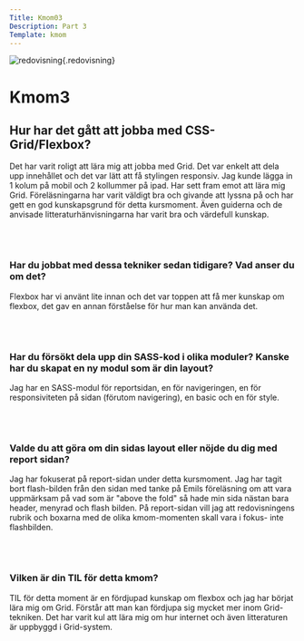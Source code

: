 ```yaml
---
Title: Kmom03
Description: Part 3
Template: kmom
---
```


![redovisning](%assets_url%/img/redovisning.png){.redovisning}

Kmom3
==================
<h2>Hur har det gått att jobba med CSS-Grid/Flexbox?</h2>
Det har varit roligt att lära mig att jobba med Grid. Det var enkelt att dela upp innehållet och det var lätt att få stylingen responsiv. Jag kunde lägga in 1 kolum på mobil och 2 kollummer på ipad. Har sett fram emot att lära mig Grid.
Föreläsningarna har varit väldigt bra och givande att lyssna på och har gett en god kunskapsgrund för detta kursmoment. Även guiderna och de anvisade litteraturhänvisningarna har varit bra och värdefull kunskap. 

<br><br>
<h3>Har du jobbat med dessa tekniker sedan tidigare? Vad anser du om det?</h3>
Flexbox har vi använt lite innan och det var toppen att få mer kunskap om flexbox, det gav en annan förståelse för hur man kan använda det. 

<br><br>
<h3>Har du försökt dela upp din SASS-kod i olika moduler? Kanske har du skapat en ny modul som är din layout?</h3>
Jag har en SASS-modul för reportsidan, en för navigeringen, en för responsiviteten på sidan (förutom navigering), en basic och en för style. 

<br><br>
<h3>Valde du att göra om din sidas layout eller nöjde du dig med report sidan?</h3>
Jag har fokuserat på report-sidan under detta kursmoment. Jag har tagit bort flash-bilden från den sidan med tanke på Emils föreläsning om att vara uppmärksam på vad som är "above the fold" så hade min sida nästan bara header, menyrad och flash bilden. På report-sidan vill jag att redovisningens rubrik och boxarna med de olika kmom-momenten skall vara i fokus-  inte flashbilden. 

<br><br>
<h3>Vilken är din TIL för detta kmom?</h3>
TIL för detta moment är en fördjupad kunskap om flexbox och jag har börjat lära mig om Grid. Förstår att man kan fördjupa sig mycket mer inom Grid-tekniken. Det har varit kul att lära mig om hur internet och även litteraturen är uppbyggd i Grid-system. 